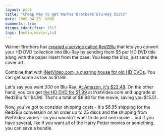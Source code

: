 ```yaml
---
layout: post
title: "Cheap Way to get Warner Brothers Blu-Ray Discs"
date: 2009-04-23 -0800
comments: true
disqus_identifier: 1517
tags: [media,movies,tv]
---
```

Warner Brothers has [created a service called
Red2Blu](http://www.red2blu.com) that lets you convert your HD DVD
collection into Blu-Ray by sending them $5 per HD DVD title along with
the paper insert from the case. You keep the disc, just send the cover
art.

Combine that with [iNetVideo.com, a clearing house for old HD
DVDs](http://search.inetvideo.com/search?w=hd+dvd&view=grid). You can
get some as low as $1.99.

Let's say you want *300* on Blu-Ray. [At Amazon, it's
$22.49](http://www.amazon.com/gp/product/B000Q6GX5Y?ie=UTF8&tag=mhsvortex&linkCode=as2&camp=1789&creative=9325&creativeASIN=B000Q6GX5Y).
On the other hand, you can get [the HD DVD for
$1.99](http://www.inetvideo.com/Items/N01-0110541) at iNetVideo.com and
upgrade at Red2Blu for $4.99. That's a total of $6.98 for the movie,
saving you $15.51.

Now, you've got to consider shipping costs - it's $6.95 shipping for
the Red2Blu conversion on an order up to 25 discs and the shipping from
iNetVideo varies - so you wouldn't want to do just one movie... but if
you have several, like if you want all of the Harry Potter movies or
something, you can save a bundle.

